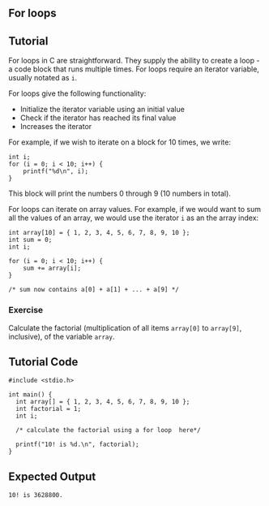 For loops
---------

Tutorial
--------

For loops in C are straightforward. They supply the ability to create a loop - a code block that runs multiple times. 
For loops require an iterator variable, usually notated as `i`.

For loops give the following functionality:

* Initialize the iterator variable using an initial value
* Check if the iterator has reached its final value
* Increases the iterator

For example, if we wish to iterate on a block for 10 times, we write:

    int i;
    for (i = 0; i < 10; i++) {
        printf("%d\n", i);
    }

This block will print the numbers 0 through 9 (10 numbers in total).

For loops can iterate on array values. For example, if we would want to sum all the values of an array, we would use
the iterator `i` as an the array index:

    int array[10] = { 1, 2, 3, 4, 5, 6, 7, 8, 9, 10 };
    int sum = 0;
    int i;
    
    for (i = 0; i < 10; i++) {
        sum += array[i];
    }

    /* sum now contains a[0] + a[1] + ... + a[9] */

### Exercise

Calculate the factorial (multiplication of all items `array[0]` to `array[9]`, inclusive), of the variable `array`.

Tutorial Code
-------------

	#include <stdio.h>
	
	int main() {
	  int array[] = { 1, 2, 3, 4, 5, 6, 7, 8, 9, 10 };
	  int factorial = 1;
	  int i;

	  /* calculate the factorial using a for loop  here*/
		
	  printf("10! is %d.\n", factorial);
	}

Expected Output
---------------

	10! is 3628800.